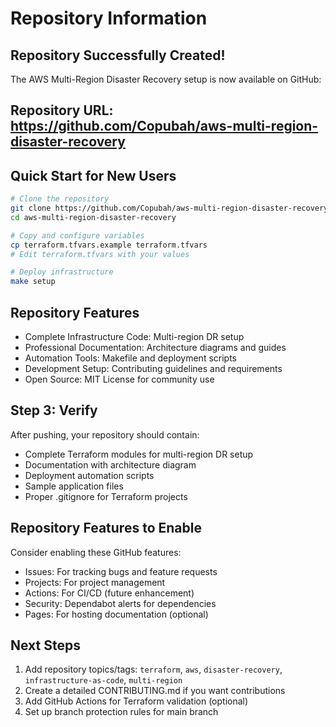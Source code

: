 # Repository Information

## Repository Successfully Created!

The AWS Multi-Region Disaster Recovery setup is now available on GitHub:

## Repository URL: https://github.com/Copubah/aws-multi-region-disaster-recovery

## Quick Start for New Users

```bash
# Clone the repository
git clone https://github.com/Copubah/aws-multi-region-disaster-recovery.git
cd aws-multi-region-disaster-recovery

# Copy and configure variables
cp terraform.tfvars.example terraform.tfvars
# Edit terraform.tfvars with your values

# Deploy infrastructure
make setup
```

## Repository Features

- Complete Infrastructure Code: Multi-region DR setup
- Professional Documentation: Architecture diagrams and guides
- Automation Tools: Makefile and deployment scripts
- Development Setup: Contributing guidelines and requirements
- Open Source: MIT License for community use

## Step 3: Verify

After pushing, your repository should contain:
- Complete Terraform modules for multi-region DR setup
- Documentation with architecture diagram
- Deployment automation scripts
- Sample application files
- Proper .gitignore for Terraform projects

## Repository Features to Enable

Consider enabling these GitHub features:
- Issues: For tracking bugs and feature requests
- Projects: For project management
- Actions: For CI/CD (future enhancement)
- Security: Dependabot alerts for dependencies
- Pages: For hosting documentation (optional)

## Next Steps

1. Add repository topics/tags: `terraform`, `aws`, `disaster-recovery`, `infrastructure-as-code`, `multi-region`
2. Create a detailed CONTRIBUTING.md if you want contributions
3. Add GitHub Actions for Terraform validation (optional)
4. Set up branch protection rules for main branch
